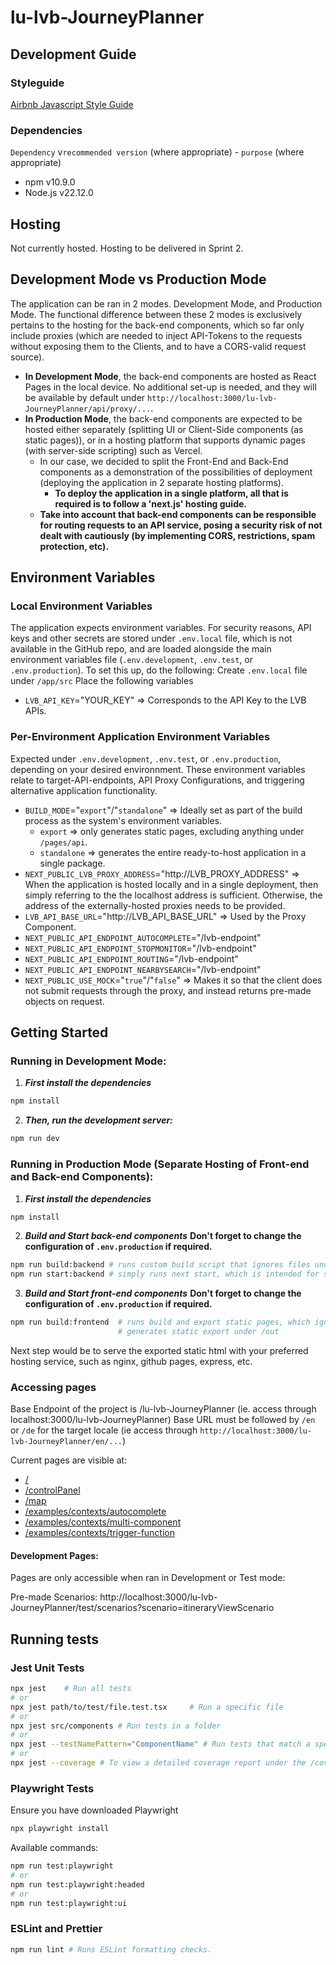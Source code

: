 # lu-lvb-JourneyPlanner

## Development Guide
### Styleguide
[Airbnb Javascript Style Guide](https://github.com/airbnb/javascript)

### Dependencies
`Dependency` v`recommended version` (where appropriate) - `purpose` (where appropriate)
- npm v10.9.0
- Node.js v22.12.0

## Hosting
Not currently hosted. Hosting to be delivered in Sprint 2.

## Development Mode vs Production Mode
The application can be ran in 2 modes. Development Mode, and Production Mode.
The functional difference between these 2 modes is exclusively pertains to the hosting for the back-end components, which so far only include proxies (which are needed to inject API-Tokens to the requests without exposing them to the Clients, and to have a CORS-valid request source).
- **In Development Mode**, the back-end components are hosted as React Pages in the local device. No additional set-up is needed, and they will be available by default under `http://localhost:3000/lu-lvb-JourneyPlanner/api/proxy/...`.
- **In Production Mode**, the back-end components are expected to be hosted either separately (splitting UI or Client-Side components (as static pages)), or in a hosting platform that supports dynamic pages (with server-side scripting) such as Vercel.
    - In our case, we decided to split the Front-End and Back-End components as a demonstration of the possibilities of deployment (deploying the application in 2 separate hosting platforms). 
        * __To deploy the application in a single platform, all that is required is to follow a 'next.js' hosting guide.__
    - __Take into account that back-end components can be responsible for routing requests to an API service, posing a security risk of not dealt with cautiously (by implementing CORS, restrictions, spam protection, etc).__


## Environment Variables
### Local Environment Variables
The application expects environment variables. For security reasons, API keys and other secrets are stored under `.env.local` file, which is not available in the GitHub repo, and are loaded alongside the main environment variables file (`.env.development`, `.env.test`, or `.env.production`).
To set this up, do the following:
Create `.env.local` file under `/app/src`
Place the following variables
- `LVB_API_KEY`="YOUR_KEY" => Corresponds to the API Key to the LVB APIs.


### Per-Environment Application Environment Variables
Expected under `.env.development`, `.env.test`, or `.env.production`, depending on your desired environnment.
These environment variables relate to target-API-endpoints, API Proxy Configurations, and triggering alternative application functionality.
- `BUILD_MODE`="`export`"/"`standalone`" => Ideally set as part of the build process as the system's environment variables.
    - `export` => only generates static pages, excluding anything under `/pages/api`.
    - `standalone` => generates the entire ready-to-host application in a single package.
- `NEXT_PUBLIC_LVB_PROXY_ADDRESS`="http://LVB_PROXY_ADDRESS" => When the application is hosted locally and in a single deployment, then simply referring to the the localhost address is sufficient. Otherwise, the address of the externally-hosted proxies needs to be provided.
- `LVB_API_BASE_URL`="http://LVB_API_BASE_URL" => Used by the Proxy Component.
- `NEXT_PUBLIC_API_ENDPOINT_AUTOCOMPLETE`="/lvb-endpoint"
- `NEXT_PUBLIC_API_ENDPOINT_STOPMONITOR`="/lvb-endpoint"
- `NEXT_PUBLIC_API_ENDPOINT_ROUTING`="/lvb-endpoint"
- `NEXT_PUBLIC_API_ENDPOINT_NEARBYSEARCH`="/lvb-endpoint"
- `NEXT_PUBLIC_USE_MOCK`="`true`"/"`false`" => Makes it so that the client does not submit requests through the proxy, and instead returns pre-made objects on request.



## Getting Started

### Running in Development Mode:
1. ***First install the dependencies***
```bash
npm install
```

2. ***Then, run the development server:***
```bash
npm run dev
```


### Running in Production Mode (Separate Hosting of Front-end and Back-end Components):
1. ***First install the dependencies***
```bash
npm install
```

2. ***Build and Start back-end components***
__Don't forget to change the configuration of `.env.production` if required.__
```bash
npm run build:backend # runs custom build script that ignores files under /src, which coincidentally contains all front-end files.
npm run start:backend # simply runs next start, which is intended for server-rendered builds. 
```

3. ***Build and Start front-end components***
__Don't forget to change the configuration of `.env.production` if required.__
```bash
npm run build:frontend  # runs build and export static pages, which ignores api routes.
                        # generates static export under /out
```
Next step would be to serve the exported static html with your preferred hosting service, such as nginx, github pages, express, etc.

### Accessing pages

Base Endpoint of the project is /lu-lvb-JourneyPlanner (ie. access through localhost:3000/lu-lvb-JourneyPlanner)
Base URL must be followed by `/en` or `/de` for the target locale (ie access through `http://localhost:3000/lu-lvb-JourneyPlanner/en/...`)

Current pages are visible at:
- [/](http://localhost:3000/lu-lvb-JourneyPlanner/en/)
- [/controlPanel](http://localhost:3000/lu-lvb-JourneyPlanner/en/controlPanel)
- [/map](http://localhost:3000/lu-lvb-JourneyPlanner/en/map)
- [/examples/contexts/autocomplete](http://localhost:3000/lu-lvb-JourneyPlanner/en/examples/contexts/autocomplete)
- [/examples/contexts/multi-component](http://localhost:3000/lu-lvb-JourneyPlanner/en/examples/contexts/multi-component)
- [/examples/contexts/trigger-function](http://localhost:3000/lu-lvb-JourneyPlanner/en/examples/contexts/trigger-function)

#### Development Pages:
Pages are only accessible when ran in Development or Test mode:

Pre-made Scenarios:
http://localhost:3000/lu-lvb-JourneyPlanner/test/scenarios?scenario=itineraryViewScenario



## Running tests

### Jest Unit Tests
```bash
npx jest    # Run all tests
# or
npx jest path/to/test/file.test.tsx     # Run a specific file
# or
npx jest src/components # Run tests in a folder
# or
npx jest --testNamePattern="ComponentName" # Run tests that match a specific name or folder
# or
npx jest --coverage # To view a detailed coverage report under the /coverage folder.

```

### Playwright Tests

Ensure you have downloaded Playwright
```bash
npx playwright install
```

Available commands:
```bash
npm run test:playwright
# or
npm run test:playwright:headed
# or
npm run test:playwright:ui
```


### ESLint and Prettier
```bash
npm run lint # Runs ESLint formatting checks.
```

